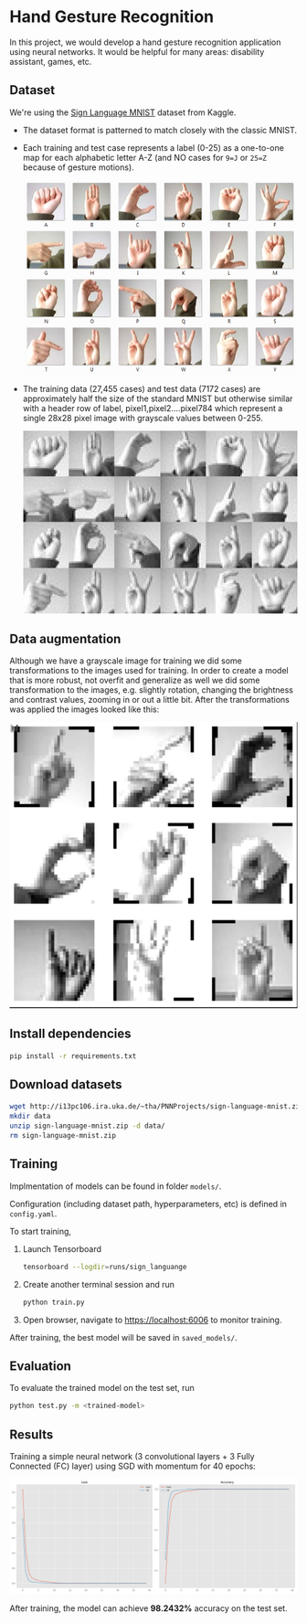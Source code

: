 # Hand Gesture Recognition

In this project, we would develop a hand gesture recognition application using neural networks. It would be helpful for many areas: disability assistant, games, etc.

## Dataset

We're using the [Sign Language MNIST](https://www.kaggle.com/datamunge/sign-language-mnist) dataset from Kaggle.

- The dataset format is patterned to match closely with the classic MNIST.

- Each training and test case represents a label (0-25) as a one-to-one map for each alphabetic letter A-Z (and NO cases for `9=J` or `25=Z` because of gesture motions).

  <img src="./assets/amer_sign2.png" alt="American Sign language" style="zoom:80%;" />

- The training data (27,455 cases) and test data (7172 cases) are approximately half the size of the standard MNIST but otherwise similar with a header row of label, pixel1,pixel2….pixel784 which represent a single 28x28 pixel image with grayscale values between 0-255.

  ![American Sign language grayscale](./assets/amer_sign3.png)

## Data augmentation

Although we have a grayscale image for training we did some transformations to the images used for training.
In order to create a model that is more robust, not overfit and generalize as well we did some transformation to the images, e.g. slightly rotation, changing the brightness and contrast values, zooming in or out a little bit. After the transformations was applied the images looked like this:

  ![American Sign language grayscale transformed](./assets/data_augmentation.png)

## Install dependencies

```bash
pip install -r requirements.txt
```

## Download datasets

```bash
wget http://i13pc106.ira.uka.de/~tha/PNNProjects/sign-language-mnist.zip
mkdir data
unzip sign-language-mnist.zip -d data/
rm sign-language-mnist.zip
```

## Training

Implmentation of models can be found in folder `models/`.

Configuration (including dataset path, hyperparameters, etc) is defined in `config.yaml`.

To start training, 

1. Launch Tensorboard

   ```bash
   tensorboard --logdir=runs/sign_languange
   ```

2. Create another terminal session and run

   ```bash
   python train.py
   ```

3. Open browser, navigate to [https://localhost:6006](https://localhost:6006/) to monitor training.

After training, the best model will be saved in `saved_models/`.

## Evaluation

To evaluate the trained model on the test set, run

```bash
python test.py -m <trained-model>
```

## Results

Training a simple neural network (3 convolutional layers + 3 Fully Connected (FC) layer) using SGD with momentum for 40 epochs:

![loss_acc_plot](assets/loss_acc_plot.png)

After training, the model can achieve **98.2432%** accuracy on the test set. 

